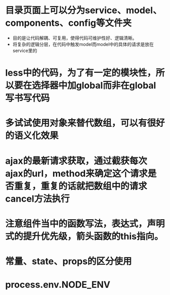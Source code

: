 # 目录页面上可以分为service、model、components、config等文件夹
- 目的是让代码解耦、可复用，使得代码可维护性好、逻辑清晰。
- 将复杂的逻辑分层，在代码中触发model而model中的具体的请求是放在service里的

# less中的代码，为了有一定的模块性，所以要在选择器中加global而非在global写书写代码

# 多试试使用对象来替代数组，可以有很好的语义化效果

# ajax的最新请求获取，通过截获每次ajax的url，method来确定这个请求是否重复，重复的话就把数组中的请求cancel方法执行

# 注意组件当中的函数写法，表达式，声明式的提升优先级，箭头函数的this指向。

# 常量、state、props的区分使用

# process.env.NODE_ENV